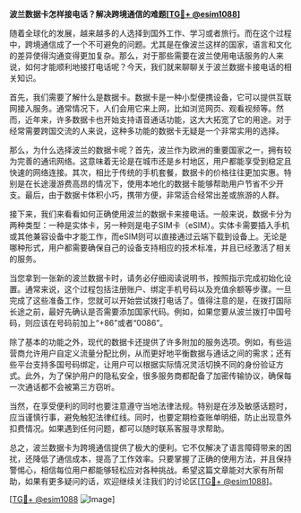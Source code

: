 **波兰数据卡怎样接电话？解决跨境通信的难题[[TG💪+ @esim1088](https://t.me/s/esim1088)]**

随着全球化的发展，越来越多的人选择到国外工作、学习或者旅行。而在这个过程中，跨境通信成了一个不可避免的问题。尤其是在像波兰这样的国家，语言和文化的差异使得沟通变得更加复杂。那么，对于那些需要在波兰使用电话服务的人来说，如何才能顺利地接打电话呢？今天，我们就来聊聊关于波兰数据卡接电话的相关知识。

首先，我们需要了解什么是数据卡。数据卡是一种小型便携设备，它可以提供互联网接入服务。通常情况下，人们会用它来上网，比如浏览网页、观看视频等。然而，近年来，许多数据卡也开始支持语音通话功能，这大大拓宽了它的用途。对于经常需要跨国交流的人来说，这种多功能的数据卡无疑是一个非常实用的选择。

那么，为什么选择波兰的数据卡呢？首先，波兰作为欧洲的重要国家之一，拥有较为完善的通讯网络。这意味着无论是在城市还是乡村地区，用户都能享受到稳定且快速的网络连接。其次，相比于传统的手机套餐，数据卡的价格往往更加实惠。特别是在长途漫游费高昂的情况下，使用本地化的数据卡能够帮助用户节省不少开支。最后，由于数据卡体积小巧，携带方便，非常适合经常出差或旅游的人群。

接下来，我们来看看如何正确使用波兰的数据卡来接电话。一般来说，数据卡分为两种类型：一种是实体卡，另一种则是电子SIM卡（eSIM）。实体卡需要插入手机或其他兼容设备中才能工作，而eSIM则可以直接通过云端下载到设备上。无论是哪种形式，用户都需要确保自己的设备支持相应的技术标准，并且已经激活了相关的服务。

当您拿到一张新的波兰数据卡时，请务必仔细阅读说明书，按照指示完成初始化设置。通常来说，这个过程包括注册账户、绑定手机号码以及充值余额等步骤。一旦完成了这些准备工作，您就可以开始尝试拨打电话了。值得注意的是，在拨打国际长途之前，最好先确认是否需要添加国家代码。例如，如果您要从波兰拨打中国号码，则应该在号码前加上“+86”或者“0086”。

除了基本的功能之外，现代的数据卡还提供了许多附加的服务选项。例如，有些运营商允许用户自定义流量分配比例，从而更好地平衡数据与通话之间的需求；还有些平台支持多国号码绑定，让用户可以根据实际情况灵活切换不同的身份验证方式。此外，为了保护用户的隐私安全，很多服务商都配备了加密传输协议，确保每一次通话都不会被第三方窃听。

当然，在享受便利的同时也要注意遵守当地法律法规。特别是在涉及敏感话题时，应当谨慎行事，避免触犯法律红线。同时，也要定期检查账单明细，防止出现意外扣费情况。如果遇到任何问题，都可以随时联系客服寻求帮助。

总之，波兰数据卡为跨境通信提供了极大的便利。它不仅解决了语言障碍带来的困扰，还降低了通信成本，提高了工作效率。只要掌握了正确的使用方法，并且保持警惕心，相信每位用户都能够轻松应对各种挑战。希望这篇文章能对大家有所帮助，如果有更多疑问的话，欢迎继续关注我们的讨论区[[TG💪+ @esim1088](https://t.me/s/esim1088)]。

[[TG💪+ @esim1088](https://t.me/s/esim1088) ![Image](https://i.postimg.cc/4NQfJmqS/Snipaste-2025-05-13-00-14-12.png)]